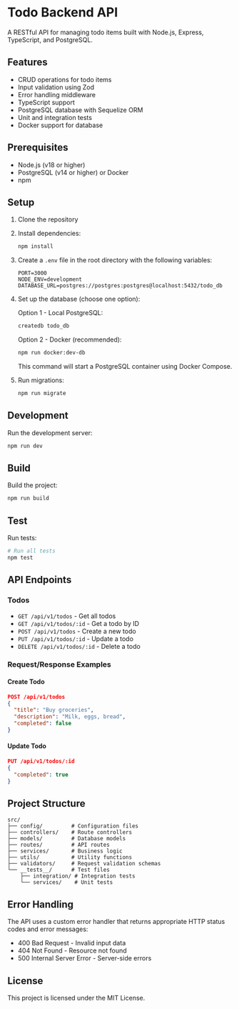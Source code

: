 # Todo Backend API

A RESTful API for managing todo items built with Node.js, Express, TypeScript, and PostgreSQL.

## Features

- CRUD operations for todo items
- Input validation using Zod
- Error handling middleware
- TypeScript support
- PostgreSQL database with Sequelize ORM
- Unit and integration tests
- Docker support for database

## Prerequisites

- Node.js (v18 or higher)
- PostgreSQL (v14 or higher) or Docker
- npm

## Setup

1. Clone the repository
2. Install dependencies:
   ```bash
   npm install
   ```
3. Create a `.env` file in the root directory with the following variables:
   ```
   PORT=3000
   NODE_ENV=development
   DATABASE_URL=postgres://postgres:postgres@localhost:5432/todo_db
   ```
4. Set up the database (choose one option):

   Option 1 - Local PostgreSQL:

   ```bash
   createdb todo_db
   ```

   Option 2 - Docker (recommended):

   ```bash
   npm run docker:dev-db
   ```

   This command will start a PostgreSQL container using Docker Compose.

5. Run migrations:
   ```bash
   npm run migrate
   ```

## Development

Run the development server:

```bash
npm run dev
```

## Build

Build the project:

```bash
npm run build
```

## Test

Run tests:

```bash
# Run all tests
npm test

```

## API Endpoints

### Todos

- `GET /api/v1/todos` - Get all todos
- `GET /api/v1/todos/:id` - Get a todo by ID
- `POST /api/v1/todos` - Create a new todo
- `PUT /api/v1/todos/:id` - Update a todo
- `DELETE /api/v1/todos/:id` - Delete a todo

### Request/Response Examples

#### Create Todo

```json
POST /api/v1/todos
{
  "title": "Buy groceries",
  "description": "Milk, eggs, bread",
  "completed": false
}
```

#### Update Todo

```json
PUT /api/v1/todos/:id
{
  "completed": true
}
```

## Project Structure

```
src/
├── config/         # Configuration files
├── controllers/    # Route controllers
├── models/         # Database models
├── routes/         # API routes
├── services/       # Business logic
├── utils/          # Utility functions
├── validators/     # Request validation schemas
└── __tests__/      # Test files
    ├── integration/ # Integration tests
    └── services/    # Unit tests
```

## Error Handling

The API uses a custom error handler that returns appropriate HTTP status codes and error messages:

- 400 Bad Request - Invalid input data
- 404 Not Found - Resource not found
- 500 Internal Server Error - Server-side errors

## License

This project is licensed under the MIT License.
